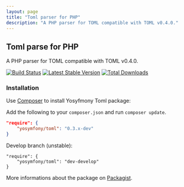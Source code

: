 ```yaml
---
layout: page
title: "Toml parser for PHP"
description: "A PHP parser for TOML compatible with TOML v0.4.0."
---
```

## Toml parse for PHP

A PHP parser for TOML compatible with TOML v0.4.0.

[![Build Status](https://travis-ci.org/yosymfony/Toml.png?branch=master)](https://travis-ci.org/yosymfony/Toml)
[![Latest Stable Version](https://poser.pugx.org/yosymfony/toml/v/stable.png)](https://packagist.org/packages/yosymfony/toml)
[![Total Downloads](https://poser.pugx.org/yosymfony/toml/downloads.png)](https://packagist.org/packages/yosymfony/toml)

### Installation

Use [Composer](http://getcomposer.org/) to install Yosyfmony Toml package:

Add the following to your `composer.json` and run `composer update`.

```json
"require": {
    "yosymfony/toml": "0.3.x-dev"
}
```

Develop branch (unstable):

```
"require": {
    "yosymfony/toml": "dev-develop"
}
```

More informations about the package on [Packagist](https://packagist.org/packages/yosymfony/toml).

